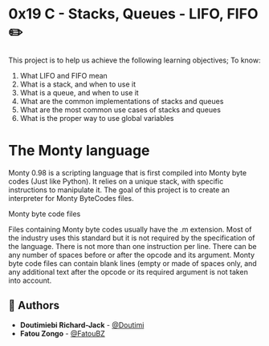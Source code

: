 # 0x19 C - Stacks, Queues - LIFO, FIFO ✏️
This project is to help us achieve the following learning objectives;
To know:
1. What LIFO and FIFO mean
2. What is a stack, and when to use it
3. What is a queue, and when to use it
4. What are the common implementations of stacks and queues
5. What are the most common use cases of stacks and queues
6. What is the proper way to use global variables
# The Monty language
Monty 0.98 is a scripting language that is first compiled into Monty byte codes (Just like Python). It relies on a unique stack, with specific instructions to manipulate it. The goal of this project is to create an interpreter for Monty ByteCodes files.

Monty byte code files

Files containing Monty byte codes usually have the .m extension. Most of the industry uses this standard but it is not required by the specification of the language. There is not more than one instruction per line. There can be any number of spaces before or after the opcode and its argument. Monty byte code files can contain blank lines (empty or made of spaces only, and any additional text after the opcode or its required argument is not taken into account.

## :blue_book: Authors
* **Doutimiebi Richard-Jack** - [@Doutimi](https://github.com/Doutimi)
* **Fatou Zongo** - [@FatouBZ](https://github.com/FatouBZ)
